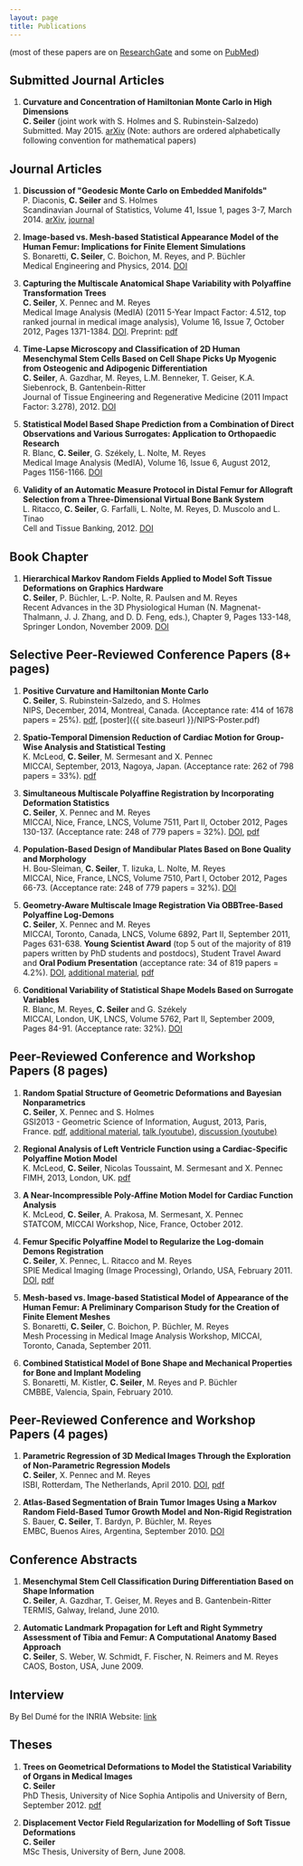 ```yaml
---
layout: page
title: Publications
---
```


(most of these papers are on [ResearchGate](https://www.researchgate.net/profile/Christof_Seiler/publications/) and some on [PubMed](http://www.ncbi.nlm.nih.gov/pubmed?term=christof%20seiler))

## Submitted Journal Articles

1. **Curvature and Concentration of Hamiltonian Monte Carlo in High Dimensions** <br>
**C. Seiler** (joint work with S. Holmes and S. Rubinstein-Salzedo) <br>
Submitted. May 2015. [arXiv](http://arxiv.org/abs/1407.1114) (Note: authors are ordered alphabetically following convention for mathematical papers)

## Journal Articles

1. **Discussion of "Geodesic Monte Carlo on Embedded Manifolds"** <br>
P. Diaconis, **C. Seiler** and S. Holmes <br>
Scandinavian Journal of Statistics, Volume 41, Issue 1, pages 3-7, March 2014. [arXiv](http://arxiv.org/abs/1311.1129), [journal](http://onlinelibrary.wiley.com/doi/10.1111/sjos.12070/abstract)

2. **Image-based vs. Mesh-based Statistical Appearance Model of the Human Femur: Implications for Finite Element Simulations** <br>
S. Bonaretti, **C. Seiler**, C. Boichon, M. Reyes, and P. B&uuml;chler <br> 
Medical Engineering and Physics, 2014. [DOI](http://dx.doi.org/10.1016/j.medengphy.2014.09.006)

3. **Capturing the Multiscale Anatomical Shape Variability with Polyaffine Transformation Trees** <br>
**C. Seiler**, X. Pennec and M. Reyes <br> 
Medical Image Analysis (MedIA) (2011 5-Year Impact Factor: 4.512, top ranked journal in medical image analysis), Volume 16, Issue 7, October 2012, Pages 1371-1384. [DOI](http://dx.doi.org/10.1016/j.media.2012.05.011). Preprint: [pdf](http://www.inria.fr/sophia/asclepios/Publications/Christof.Seiler/SeilerPolyaffineTransformationTreesMedIA2012.pdf)

4. **Time-Lapse Microscopy and Classification of 2D Human Mesenchymal Stem Cells Based on Cell Shape Picks Up Myogenic from Osteogenic and Adipogenic Differentiation** <br>
**C. Seiler**, A. Gazdhar, M. Reyes, L.M. Benneker, T. Geiser, K.A. Siebenrock, B. Gantenbein-Ritter <br>
Journal of Tissue Engineering and Regenerative Medicine (2011 Impact Factor: 3.278), 2012. [DOI](http://dx.doi.org/10.1002/term.1575)

5. **Statistical Model Based Shape Prediction from a Combination of Direct Observations and Various Surrogates: Application to Orthopaedic Research** <br>
R. Blanc, **C. Seiler**, G. Sz&eacute;kely, L. Nolte, M. Reyes <br>
Medical Image Analysis (MedIA), Volume 16, Issue 6, August 2012, Pages 1156-1166. [DOI](http://dx.doi.org/10.1016/j.media.2012.04.004)

6. **Validity of an Automatic Measure Protocol in Distal Femur for Allograft Selection from a Three-Dimensional Virtual Bone Bank System** <br>
L. Ritacco, **C. Seiler**, G. Farfalli, L. Nolte, M. Reyes, D. Muscolo and L. Tinao <br>
Cell and Tissue Banking, 2012. [DOI](http://dx.doi.org/10.1007/s10561-012-9307-3)

## Book Chapter

1. **Hierarchical Markov Random Fields Applied to Model Soft Tissue Deformations on Graphics Hardware** <br>
**C. Seiler**, P. B&uuml;chler, L.-P. Nolte, R. Paulsen and M. Reyes <br>
Recent Advances in the 3D Physiological Human (N. Magnenat-Thalmann, J. J. Zhang, and D. D. Feng, eds.), Chapter 9, Pages 133-148, Springer London, November 2009. [DOI](http://dx.doi.org/10.1007/978-1-84882-565-9_9)

## Selective Peer-Reviewed Conference Papers (8+ pages)

1. **Positive Curvature and Hamiltonian Monte Carlo** <br>
**C. Seiler**, S. Rubinstein-Salzedo, and S. Holmes <br>
NIPS, December, 2014, Montreal, Canada. (Acceptance rate: 414 of 1678 papers = 25%). [pdf](http://papers.nips.cc/paper/5500-positive-curvature-and-hamiltonian-monte-carlo.pdf), [poster]({{ site.baseurl }}/NIPS-Poster.pdf)

2. **Spatio-Temporal Dimension Reduction of Cardiac Motion for Group-Wise Analysis and Statistical Testing** <br>
K. McLeod, **C. Seiler**, M. Sermesant and X. Pennec <br>
MICCAI, September, 2013, Nagoya, Japan. (Acceptance rate: 262 of 798 papers = 33%). [pdf](http://hal.inria.fr/hal-00840041/PDF/MICCAI_mcleod_2013.pdf)

3. **Simultaneous Multiscale Polyaffine Registration by Incorporating Deformation Statistics** <br>
**C. Seiler**, X. Pennec and M. Reyes <br>
MICCAI, Nice, France, LNCS, Volume 7511, Part II, October 2012, Pages 130-137. (Acceptance rate: 248 of 779 papers = 32%). [DOI](http://dx.doi.org/10.1007/978-3-642-33418-4_17), [pdf](http://www.inria.fr/sophia/asclepios/Publications/Christof.Seiler/SeilerMultiscaleGroupwisePolyaffineRegistrationMICCAI2012.pdf)

4. **Population-Based Design of Mandibular Plates Based on Bone Quality and Morphology** <br>
H. Bou-Sleiman, **C. Seiler**, T. Iizuka, L. Nolte, M. Reyes <br>
MICCAI, Nice, France, LNCS, Volume 7510, Part I, October 2012, Pages 66-73. (Acceptance rate: 248 of 779 papers = 32%). [DOI](http://dx.doi.org/10.1007/978-3-642-33415-3_9)

5. **Geometry-Aware Multiscale Image Registration Via OBBTree-Based Polyaffine Log-Demons** <br>
**C. Seiler**, X. Pennec and M. Reyes <br>
MICCAI, Toronto, Canada, LNCS, Volume 6892, Part II, September 2011, Pages 631-638. **Young Scientist Award** (top 5 out of the majority of 819 papers written by PhD students and postdocs), Student Travel Award and **Oral Podium Presentation** (acceptance rate: 34 of 819 papers = 4.2%). [DOI](http://dx.doi.org/10.1007/978-3-642-23629-7_77), [additional material](https://sites.google.com/site/christofseiler/home/additionalmaterial_miccai2011), [pdf](http://www.inria.fr/sophia/asclepios/Publications/Christof.Seiler/SeilerOBBTreeMultiscalePolyLogDemonsMICCAI2011.pdf)

6. **Conditional Variability of Statistical Shape Models Based on Surrogate Variables** <br>
R. Blanc, M. Reyes, **C. Seiler** and G. Sz&eacute;kely <br>
MICCAI, London, UK, LNCS, Volume 5762, Part II, September 2009, Pages 84-91. (Acceptance rate: 32%). [DOI](http://dx.doi.org/10.1007/978-3-642-04271-3_11)

## Peer-Reviewed Conference and Workshop Papers (8 pages)

1. **Random Spatial Structure of Geometric Deformations and Bayesian Nonparametrics** <br>
**C. Seiler**, X. Pennec and S. Holmes <br>
GSI2013 - Geometric Science of Information, August, 2013, Paris, France.
[pdf](https://hal.inria.fr/hal-00847185/document), 
[additional material](http://web.stanford.edu/~cseiler/gsi2013/index.html),
[talk (youtube)](https://www.youtube.com/watch?v=KZO-EaJ6Qrc),
[discussion (youtube)](https://www.youtube.com/watch?v=B22UeW_wOpg)

2. **Regional Analysis of Left Ventricle Function using a Cardiac-Specific Polyaffine Motion Model** <br>
K. McLeod, **C. Seiler**, Nicolas Toussaint, M. Sermesant and X. Pennec <br>
FIMH, 2013, London, UK.
[pdf](http://hal.inria.fr/hal-00840042/PDF/PolyAffineHeartRegionalAnalysis.pdf)

3. **A Near-Incompressible Poly-Affine Motion Model for Cardiac Function Analysis** <br>
K. McLeod, **C. Seiler**, A. Prakosa, M. Sermesant, X. Pennec <br>
STATCOM, MICCAI Workshop, Nice, France, October 2012.

4. **Femur Specific Polyaffine Model to Regularize the Log-domain Demons Registration** <br>
**C. Seiler**, X. Pennec, L. Ritacco and M. Reyes <br>
SPIE Medical Imaging (Image Processing), Orlando, USA, February 2011. [DOI](http://dx.doi.org/10.1117/12.878316), [pdf](http://www.inria.fr/sophia/asclepios/Publications/Christof.Seiler/SeilerFemurPolyaffineLogDemonsSPIE2011.pdf)

5. **Mesh-based vs. Image-based Statistical Model of Appearance of the Human Femur: A Preliminary Comparison Study for the Creation of Finite Element Meshes** <br>
S. Bonaretti, **C. Seiler**, C. Boichon, P. B&uuml;chler, M. Reyes <br>
Mesh Processing in Medical Image Analysis Workshop, MICCAI, Toronto, Canada, September 2011.

6. **Combined Statistical Model of Bone Shape and Mechanical Properties for Bone and Implant Modeling** <br>
S. Bonaretti, M. Kistler, **C. Seiler**, M. Reyes and P. B&uuml;chler <br>
CMBBE, Valencia, Spain, February 2010.

## Peer-Reviewed Conference and Workshop Papers (4 pages)

1. **Parametric Regression of 3D Medical Images Through the Exploration of Non-Parametric Regression Models** <br>
**C. Seiler**, X. Pennec and M. Reyes <br>
ISBI, Rotterdam, The Netherlands, April 2010. [DOI](http://dx.doi.org/10.1109/ISBI.2010.5490313), [pdf](http://www.inria.fr/sophia/asclepios/Publications/Xavier.Pennec/Seiler.ISBI2010.pdf)

2. **Atlas-Based Segmentation of Brain Tumor Images Using a Markov Random Field-Based Tumor Growth Model and Non-Rigid Registration** <br>
S. Bauer, **C. Seiler**, T. Bardyn, P. B&uuml;chler, M. Reyes <br>
EMBC, Buenos Aires, Argentina, September 2010. [DOI](http://dx.doi.org/10.1109/IEMBS.2010.5627302)

## Conference Abstracts

1. **Mesenchymal Stem Cell Classification During Differentiation Based on Shape Information** <br>
**C. Seiler**, A. Gazdhar, T. Geiser, M. Reyes and B. Gantenbein-Ritter <br>
TERMIS, Galway, Ireland, June 2010.

2. **Automatic Landmark Propagation for Left and Right Symmetry Assessment of Tibia and Femur: A Computational Anatomy Based Approach** <br>
**C. Seiler**, S. Weber, W. Schmidt, F. Fischer, N. Reimers and M. Reyes <br>
CAOS, Boston, USA, June 2009.

## Interview

By Bel Dum&eacute; for the INRIA Website: [link](http://www.inria.fr/centre/sophia/actualites/medical-image-analysis-a-subject-for-the-future)

## Theses

1. **Trees on Geometrical Deformations to Model the Statistical Variability of Organs in Medical Images** <br>
**C. Seiler** <br>
PhD Thesis, University of Nice Sophia Antipolis and University of Bern, September 2012. [pdf](http://www.inria.fr/sophia/asclepios/Publications/Christof.Seiler/Seiler_PhDThesis.pdf)

2. **Displacement Vector Field Regularization for Modelling of Soft Tissue Deformations** <br>
**C. Seiler** <br>
MSc Thesis, University of Bern, June 2008.

